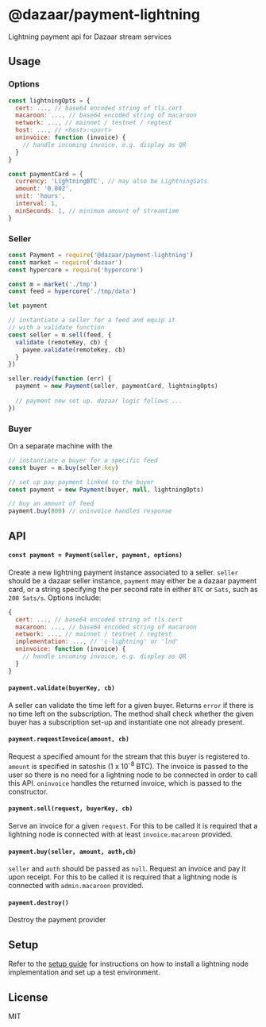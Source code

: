# @dazaar/payment-lightning
Lightning payment api for Dazaar stream services

## Usage
### Options
```js
const lightningOpts = {
  cert: ..., // base64 encoded string of tls.cert
  macaroon: ..., // base64 encoded string of macaroon
  network: ..., // mainnet / testnet / regtest
  host: ..., // <host>:<port>
  oninvoice: function (invoice) {
    // handle incoming invoice, e.g. display as QR
  }
}

const paymentCard = {
  currency: 'LightningBTC', // may also be LightningSats
  amount: '0.002',
  unit: 'hours',
  interval: 1,
  minSeconds: 1, // minimum amount of streamtime
}
```

### Seller
```js
const Payment = require('@dazaar/payment-lightning')
const market = require('dazaar')
const hypercore = require('hypercore')

const m = market('./tmp')
const feed = hypercore('./tmp/data')

let payment

// instantiate a seller for a feed and equip it
// with a validate function
const seller = m.sell(feed, {
  validate (remoteKey, cb) {
    payee.validate(remoteKey, cb)
  }
})

seller.ready(function (err) {
  payment = new Payment(seller, paymentCard, lightningOpts)
  
  // payment now set up. dazaar logic follows ... 
})
```

### Buyer
On a separate machine with the  
```js
// instantiate a buyer for a specific feed 
const buyer = m.buy(seller.key)

// set up pay payment linked to the buyer
const payment = new Payment(buyer, null, lightningOpts)

// buy an amount of feed
payment.buy(800) // oninvoice handles response
```

## API
#### `const payment = Payment(seller, payment, options)`
Create a new lightning payment instance associated to a seller. `seller` should be a dazaar seller instance, `payment` may either be a dazaar payment card, or a string specifying the per second rate in either `BTC` or `Sats`, such as `200 Sats/s`. Options include:
```js
{
  cert: ..., // base64 encoded string of tls.cert
  macaroon: ..., // base64 encoded string of macaroon
  network: ..., // mainnet / testnet / regtest
  implementation: ..., // 'c-lightning' or 'lnd'
  oninvoice: function (invoice) {
    // handle incoming invoice, e.g. display as QR
  }
}
```

#### `payment.validate(buyerKey, cb)`
A seller can validate the time left for a given buyer. Returns `error` if there is no time left on the subscription. The method shall check whether the given buyer has a subscription set-up and instantiate one not already present.

#### `payment.requestInvoice(amount, cb)`
Request a specified amount for the stream that this buyer is registered to. `amount` is specified in satoshis (1 x 10<sup>-8</sup> BTC). The invoice is passed to the user so there is no need for a lightning node to be connected in order to call this API. `oninvoice` handles the returned invoice, which is passed to the constructor.

#### `payment.sell(request, buyerKey, cb)`
Serve an invoice for a given `request`. For this to be called it is required that a lightning node is connected with at least `invoice.macaroon` provided.

#### `payment.buy(seller, amount, auth,cb)`
`seller` and `auth` should be passed as `null`. Request an invoice and pay it upon receipt. For this to be called it is required that a lightning node is connected with `admin.macaroon` provided.

#### `payment.destroy()`
Destroy the payment provider

## Setup

Refer to the [setup guide](SETUP.md) for instructions on how to install a lightning node implementation and set up a test environment.

## License
MIT
